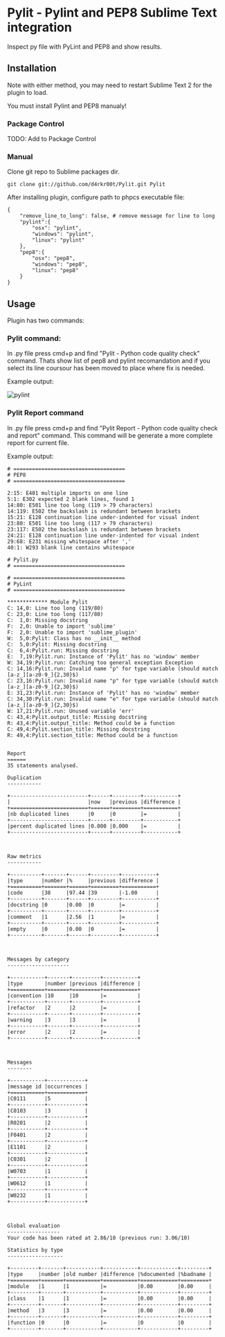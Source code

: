# Pylit - Pylint and PEP8 Sublime Text integration
Inspect py file with PyLint and PEP8 and show results.

## Installation
Note with either method, you may need to restart Sublime Text 2 for the plugin to load.

You must install Pylint and PEP8 manualy!

### Package Control
TODO: Add to Package Control

### Manual
Clone git repo to Sublime packages dir.

    git clone git://github.com/d4rkr00t/Pylit.git Pylit

After installing plugin, configure path to phpcs executable file:

    {
        "remove_line_to_long": false, # remove message for line to long
        "pylint":{
            "osx": "pylint",
            "windows": "pylint",
            "linux": "pylint"
        },
        "pep8":{
            "osx": "pep8",
            "windows": "pep8",
            "linux": "pep8"
        }
    }

## Usage

Plugin has two commands:

### Pylit command:
In .py file press cmd+p and find "Pylit - Python code quality check" command.
Thats show list of pep8 and pylint recomandation and if you select its line coursour has been moved to place where fix is needed.

Example output:

![pylint](https://dl.dropboxusercontent.com/u/3678884/pylin-screenshot.png)

### Pylit Report command
In .py file press cmd+p and find "Pylit Report - Python code quality check and report" command.
This command will be generate a more complete report for current file.

Example output:

    # ====================================
    # PEP8
    # ====================================

    2:15: E401 multiple imports on one line
    5:1: E302 expected 2 blank lines, found 1
    14:80: E501 line too long (119 > 79 characters)
    14:119: E502 the backslash is redundant between brackets
    15:21: E128 continuation line under-indented for visual indent
    23:80: E501 line too long (117 > 79 characters)
    23:117: E502 the backslash is redundant between brackets
    24:21: E128 continuation line under-indented for visual indent
    29:68: E231 missing whitespace after ','
    40:1: W293 blank line contains whitespace

    # Pylit.py
    # ====================================

    # ====================================
    # PyLint
    # ====================================

    ************* Module Pylit
    C: 14,0: Line too long (119/80)
    C: 23,0: Line too long (117/80)
    C:  1,0: Missing docstring
    F:  2,0: Unable to import 'sublime'
    F:  2,0: Unable to import 'sublime_plugin'
    W:  5,0:Pylit: Class has no __init__ method
    C:  5,0:Pylit: Missing docstring
    C:  6,4:Pylit.run: Missing docstring
    E:  7,19:Pylit.run: Instance of 'Pylit' has no 'window' member
    W: 34,19:Pylit.run: Catching too general exception Exception
    C: 14,16:Pylit.run: Invalid name "p" for type variable (should match [a-z_][a-z0-9_]{2,30}$)
    C: 23,16:Pylit.run: Invalid name "p" for type variable (should match [a-z_][a-z0-9_]{2,30}$)
    E: 31,23:Pylit.run: Instance of 'Pylit' has no 'window' member
    C: 34,30:Pylit.run: Invalid name "e" for type variable (should match [a-z_][a-z0-9_]{2,30}$)
    W: 17,21:Pylit.run: Unused variable 'err'
    C: 43,4:Pylit.output_title: Missing docstring
    R: 43,4:Pylit.output_title: Method could be a function
    C: 49,4:Pylit.section_title: Missing docstring
    R: 49,4:Pylit.section_title: Method could be a function


    Report
    ======
    35 statements analysed.

    Duplication
    -----------

    +-------------------------+------+---------+-----------+
    |                         |now   |previous |difference |
    +=========================+======+=========+===========+
    |nb duplicated lines      |0     |0        |=          |
    +-------------------------+------+---------+-----------+
    |percent duplicated lines |0.000 |0.000    |=          |
    +-------------------------+------+---------+-----------+



    Raw metrics
    -----------

    +----------+-------+------+---------+-----------+
    |type      |number |%     |previous |difference |
    +==========+=======+======+=========+===========+
    |code      |38     |97.44 |39       |-1.00      |
    +----------+-------+------+---------+-----------+
    |docstring |0      |0.00  |0        |=          |
    +----------+-------+------+---------+-----------+
    |comment   |1      |2.56  |1        |=          |
    +----------+-------+------+---------+-----------+
    |empty     |0      |0.00  |0        |=          |
    +----------+-------+------+---------+-----------+



    Messages by category
    --------------------

    +-----------+-------+---------+-----------+
    |type       |number |previous |difference |
    +===========+=======+=========+===========+
    |convention |10     |10       |=          |
    +-----------+-------+---------+-----------+
    |refactor   |2      |2        |=          |
    +-----------+-------+---------+-----------+
    |warning    |3      |3        |=          |
    +-----------+-------+---------+-----------+
    |error      |2      |2        |=          |
    +-----------+-------+---------+-----------+



    Messages
    --------

    +-----------+------------+
    |message id |occurrences |
    +===========+============+
    |C0111      |5           |
    +-----------+------------+
    |C0103      |3           |
    +-----------+------------+
    |R0201      |2           |
    +-----------+------------+
    |F0401      |2           |
    +-----------+------------+
    |E1101      |2           |
    +-----------+------------+
    |C0301      |2           |
    +-----------+------------+
    |W0703      |1           |
    +-----------+------------+
    |W0612      |1           |
    +-----------+------------+
    |W0232      |1           |
    +-----------+------------+



    Global evaluation
    -----------------
    Your code has been rated at 2.86/10 (previous run: 3.06/10)

    Statistics by type
    ------------------

    +---------+-------+-----------+-----------+------------+---------+
    |type     |number |old number |difference |%documented |%badname |
    +=========+=======+===========+===========+============+=========+
    |module   |1      |1          |=          |0.00        |0.00     |
    +---------+-------+-----------+-----------+------------+---------+
    |class    |1      |1          |=          |0.00        |0.00     |
    +---------+-------+-----------+-----------+------------+---------+
    |method   |3      |3          |=          |0.00        |0.00     |
    +---------+-------+-----------+-----------+------------+---------+
    |function |0      |0          |=          |0           |0        |
    +---------+-------+-----------+-----------+------------+---------+